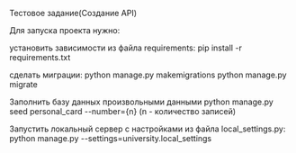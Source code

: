 Тестовое задание(Создание API)

Для запуска проекта нужно:

установить зависимости из файла requirements:
pip install -r requirements.txt

сделать миграции:
python manage.py makemigrations
python manage.py migrate

Заполнить базу данных произвольными данными
python manage.py seed personal_card --number={n}  (n - количество записей)

Запустить локальный сервер с настройками из файла 
local_settings.py:  python manage.py --settings=university.local_settings

